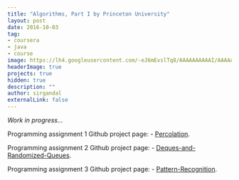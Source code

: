 ```yaml
---
title: "Algorithms, Part I by Princeton University"
layout: post
date: 2016-10-03
tag:
- coursera
- java 
- course
image: https://lh4.googleusercontent.com/-eJ6mEvslTq8/AAAAAAAAAAI/AAAAAAAAJDg/bRLwo2LAdew/photo.jpg
headerImage: true
projects: true
hidden: true
description: ""
author: sirgandal
externalLink: false
---
```


_Work in progress..._

Programming assignment 1 Github project page: - [Percolation](https://github.com/SirGandal/Percolation).  

Programming assignment 2 Github project page: - [Deques-and-Randomized-Queues](https://github.com/SirGandal/Deques-and-Randomized-Queues).  

Programming assignment 3 Github project page: - [Pattern-Recognition](https://github.com/SirGandal/Pattern-Recognition).  

